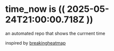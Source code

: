 # time_now is (( 2025-05-24T21:00:00.718Z ))

an automated repo that shows the currnent time

inspired by [breakingheatmap](https://github.com/breakingheatmap/breakingheatmap)